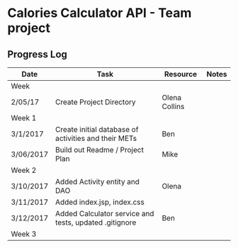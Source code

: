 # Calories Calculator API - Team project
## Progress Log

| Date | Task | Resource | Notes|
|------|------|-------|------|
|Week||||
| 2/05/17| Create Project Directory|Olena Collins  | |
|Week 1||||
| 3/1/2017 | Create initial database of activities and their METs | Ben | |
| 3/06/2017 | Build out Readme / Project Plan | Mike | |
|Week 2||||
|3/10/2017|Added Activity entity and DAO|Olena||
|3/11/2017|Added index.jsp, index.css|||
|3/12/2017|Added Calculator service and tests, updated .gitignore|Ben||
|Week 3||||


